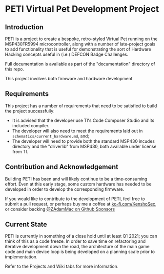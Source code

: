 # PETI Virtual Pet Development Project

## Introduction

PETI is a project to create a bespoke, retro-styled Virtual Pet running on the MSP430FR5994 microcontroller, along with a number of late-project goals to add functionality that is useful for demonstrating the sort of Hardware Hacking concepts useful in (i.e.) DEFCON Badge Challenges.

Full documentation is available as part of the "documentation" directory of this repo.

This project involves both firmware and hardware development

## Requirements
This project has a number of requirements that need to be satisfied to build the project successfully:
  - It is advised that the developer use TI's Code Composer Studio and its included compiler.
  - The developer will also need to meet the requirements laid out in `schematics/current_hardware.md`, and;
  - The developer will need to provide both the standard MSP430 incudes directory and the "driverlib" from MSP430, both available under license from TI.
	
## Contribution and Acknowledgement

Building PETI has been and will likely continue to be a time-consuming effort. Even at this early stage, some custom hardware has needed to be developed in order to develop the corresponding firmware.

If you would like to contribute to the development of PETI, feel free to submit a pull request, or perhaps buy me a coffee at [ko-fi.com/KenshoSec](https://ko-fi.com/KenshoSec), or consider backing [@ZAdamMac on Github Sponsors](https://github.com/users/ZAdamMac/sponsorship.)
	
## Current State
PETI is currently in something of a close hold until at least Q1 2021; you can think of this as a code freeze. In order to save time on refactoring and iterative development down the road, the architecture of the main game code and main device loop is being developed on a planning scale prior to implementation.

Refer to the Projects and Wiki tabs for more information.
